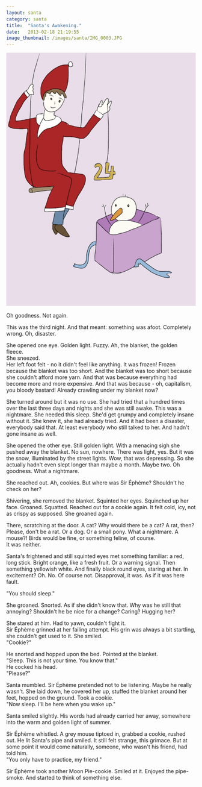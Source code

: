 ```yaml
---
layout: santa
category: santa
title:  "Santa's Awakening."
date:   2013-02-18 21:19:55
image_thumbnail: /images/santa/IMG_0003.JPG
---
```


<img src="/images/santa/IMG_0003.JPG" class="half-width left" />

Oh goodness. Not again.

This was the third night. And that meant: something was afoot. Completely wrong. Oh, disaster.

She opened one eye. Golden light. Fuzzy. Ah, the blanket, the golden fleece.   
She sneezed.   
Her left foot felt - no it didn't feel like anything. It was frozen! Frozen because the blanket was too short. And the blanket was too short because she couldn't afford more yarn. And that was because everything had become more and more expensive. And that was because - oh, capitalism, you bloody bastard! Already crawling under my blanket now?

She turned around but it was no use. She had tried that a hundred times over the last three days and nights and she was still awake.   This was a nightmare. She needed this sleep. She'd get grumpy and completely insane without it. She knew it, she had already tried. And it had been a disaster, everybody said that. At least everybody who still talked to her. And hadn't gone insane as well.

She opened the other eye. Still golden light. With a menacing sigh she pushed away the blanket. No sun, nowhere. There was light, yes. But it was the snow, illuminated by the street lights. Wow, that was depressing. So she actually hadn't even slept longer than maybe a month. Maybe two. Oh goodness. What a nightmare.

She reached out. Ah, cookies. But where was Sir Éphème? Shouldn't he check on her? 

Shivering, she removed the blanket. Squinted her eyes. Squinched up her face. Groaned. Squatted. Reached out for a cookie again. It felt cold, icy, not as crispy as supposed. She groaned again. 

There, scratching at the door. A cat? Why would there be a cat? A rat, then? Please, don't be a rat. Or a dog. Or a small pony. What a nightmare. A mouse?! Birds would be fine, or something feline, of course.    
It was neither.  

Santa's frightened and still squinted eyes met something familiar: a red, long stick. Bright orange, like a fresh fruit. Or a warning signal. Then something yellowish white. And finally black round eyes, staring at her. In excitement? Oh. No. Of course not. Disapproval, it was. As if it was here fault.   

"You should sleep."  

She groaned. Snorted. As if she didn't know that. Why was he still that annoying? Shouldn't he be nice for a change? Caring? Hugging her?

She stared at him. Had to yawn, couldn't fight it.   
Sir Éphème grinned at her failing attempt. His grin was always a bit startling, she couldn't get used to it. She smiled.   
"Cookie?"

He snorted and hopped upon the bed. Pointed at the blanket.  
"Sleep. This is not your time. You know that."  
He cocked his head.  
"Please?"

Santa mumbled. Sir Éphème pretended not to be listening. Maybe he really wasn't. She laid down, he covered her up, stuffed the blanket around her feet, hopped on the ground. Took a cookie.  
"Now sleep. I'll be here when you wake up."

Santa smiled slightly. His words had already carried her away, somewhere into the warm and golden light of summer. 

Sir Éphème whistled. A grey mouse tiptoed in, grabbed a cookie, rushed out. He lit Santa's pipe and smiled. It still felt strange, this grimace. But at some point it would come naturally, someone, who wasn't his friend, had told him.  
"You only have to practice, my friend." 

Sir Éphème took another Moon Pie-cookie. Smiled at it. Enjoyed the pipe-smoke. And started to think of something else.


<img src="http://vg03.met.vgwort.de/na/2808d6c212384cbe92bfae3402ef0eea" width="1" height="1" alt="">